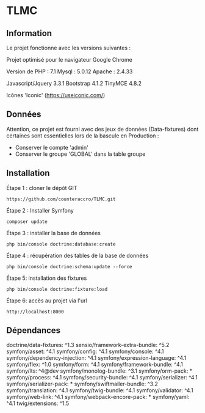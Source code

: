 # TLMC

Information  
------------

Le projet fonctionne avec les versions suivantes :

Projet optimisé pour le navigateur Google Chrome

Version de PHP : 7.1 
Mysql : 5.0.12
Apache : 2.4.33

Javascript/Jquery 3.3.1
Bootstrap 4.1.2
TinyMCE 4.8.2

Icônes 'Iconic' 
(https://useiconic.com/)


Données
------------

Attention, ce projet est fourni avec des jeux de données (Data-fixtures) dont certaines sont essentielles lors de la bascule en Production :
- Conserver le compte 'admin'
- Conserver le groupe 'GLOBAL' dans la table groupe 


Installation
------------

Étape 1 : cloner le dépôt GIT

`https://github.com/counteraccro/TLMC.git`

Étape 2 : Installer Symfony

`composer update`

Étape 3 : installer la base de données

`php bin/console doctrine:database:create`

Étape 4 : récupération des tables de la base de données

`php bin/console doctrine:schema:update --force`

Étape 5: installation des fixtures

`php bin/console doctrine:fixture:load`

Étape 6: accès au projet via l'url

`http://localhost:8000`


Dépendances
------------

doctrine/data-fixtures: ^1.3
sensio/framework-extra-bundle: ^5.2
symfony/asset: ^4.1
symfony/config: ^4.1
symfony/console: ^4.1
symfony/dependency-injection: ^4.1
symfony/expression-language: ^4.1
symfony/flex: ^1.0
symfony/form: ^4.1
symfony/framework-bundle: ^4.1
symfony/lts: ^4@dev
symfony/monolog-bundle: ^3.1
symfony/orm-pack: *
symfony/process: ^4.1
symfony/security-bundle: ^4.1
symfony/serializer: ^4.1
symfony/serializer-pack: *
symfony/swiftmailer-bundle: ^3.2
symfony/translation: ^4.1
symfony/twig-bundle: ^4.1
symfony/validator: ^4.1
symfony/web-link: ^4.1
symfony/webpack-encore-pack: *
symfony/yaml: ^4.1
twig/extensions: ^1.5